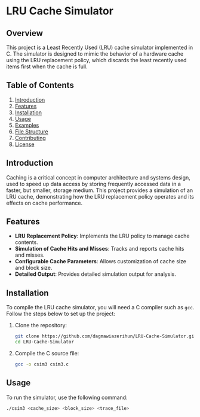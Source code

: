 # LRU Cache Simulator

## Overview

This project is a Least Recently Used (LRU) cache simulator implemented in C. The simulator is designed to mimic the behavior of a hardware cache using the LRU replacement policy, which discards the least recently used items first when the cache is full.

## Table of Contents

1. [Introduction](#introduction)
2. [Features](#features)
3. [Installation](#installation)
4. [Usage](#usage)
5. [Examples](#examples)
6. [File Structure](#file-structure)
7. [Contributing](#contributing)
8. [License](#license)

## Introduction

Caching is a critical concept in computer architecture and systems design, used to speed up data access by storing frequently accessed data in a faster, but smaller, storage medium. This project provides a simulation of an LRU cache, demonstrating how the LRU replacement policy operates and its effects on cache performance.

## Features

- **LRU Replacement Policy**: Implements the LRU policy to manage cache contents.
- **Simulation of Cache Hits and Misses**: Tracks and reports cache hits and misses.
- **Configurable Cache Parameters**: Allows customization of cache size and block size.
- **Detailed Output**: Provides detailed simulation output for analysis.

## Installation

To compile the LRU cache simulator, you will need a C compiler such as `gcc`. Follow the steps below to set up the project:

1. Clone the repository:
    ```sh
    git clone https://github.com/dagmawiazerihun/LRU-Cache-Simulator.git
    cd LRU-Cache-Simulator
    ```

2. Compile the C source file:
    ```sh
    gcc -o csim3 csim3.c
    ```

## Usage

To run the simulator, use the following command:
```sh
./csim3 <cache_size> <block_size> <trace_file>
